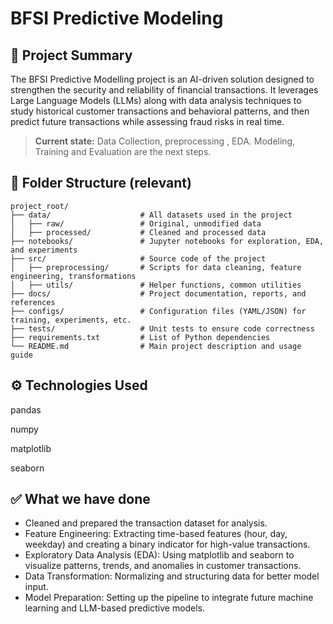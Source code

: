 # BFSI Predictive Modeling


## 🔎 Project Summary

The BFSI Predictive Modelling project is an AI-driven solution designed to strengthen the security and reliability of financial transactions. It leverages Large Language Models (LLMs) along with data analysis techniques to study historical customer transactions and behavioral patterns, and then predict future transactions while assessing fraud risks in real time.

> **Current state:** Data Collection, preprocessing , EDA. Modeling, Training and  Evaluation are the next steps.

  ## 📁 Folder Structure (relevant)

```
project_root/
├── data/                    # All datasets used in the project
│   ├── raw/                 # Original, unmodified data
│   ├── processed/           # Cleaned and processed data
├── notebooks/               # Jupyter notebooks for exploration, EDA, and experiments
├── src/                     # Source code of the project
│   ├── preprocessing/       # Scripts for data cleaning, feature engineering, transformations
│   ├── utils/               # Helper functions, common utilities
├── docs/                    # Project documentation, reports, and references
├── configs/                 # Configuration files (YAML/JSON) for training, experiments, etc.
├── tests/                   # Unit tests to ensure code correctness
├── requirements.txt         # List of Python dependencies
└── README.md                # Main project description and usage guide

```

## ⚙️ Technologies Used
pandas

numpy

matplotlib

seaborn

## ✅ What we have done

* Cleaned and prepared the transaction dataset for analysis.
* Feature Engineering: Extracting time-based features (hour, day, weekday) and creating a binary indicator for high-value transactions.
* Exploratory Data Analysis (EDA): Using matplotlib and seaborn to visualize patterns, trends, and anomalies in customer transactions.
* Data Transformation: Normalizing and structuring data for better model input.
* Model Preparation: Setting up the pipeline to integrate future machine learning and LLM-based predictive models.
